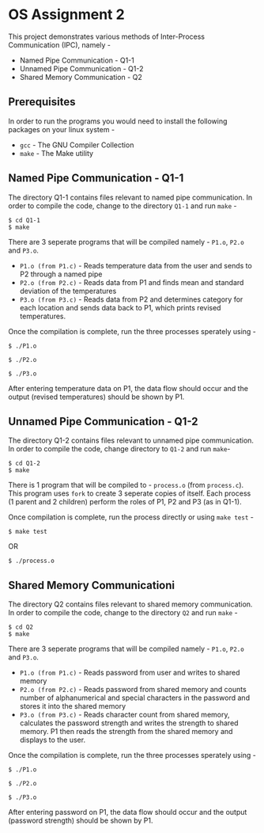 # OS Assignment 2
This project demonstrates various methods of Inter-Process Communication (IPC), namely -
- Named Pipe Communication - Q1-1
- Unnamed Pipe Communication - Q1-2
- Shared Memory Communication - Q2

## Prerequisites
In order to run the programs you would need to install the following packages on your linux system -
- `gcc` - The GNU Compiler Collection
- `make` - The Make utility

## Named Pipe Communication - Q1-1
The directory Q1-1 contains files relevant to named pipe communication. In order to compile the code, change to the directory `Q1-1` and run `make` -
```
$ cd Q1-1
$ make
```

There are 3 seperate programs that will be compiled namely - `P1.o`, `P2.o` and `P3.o`.
- `P1.o (from P1.c)` - Reads temperature data from the user and sends to P2 through a named pipe
- `P2.o (from P2.c)` - Reads data from P1 and finds mean and standard deviation of the temperatures
- `P3.o (from P3.c)` - Reads data from P2 and determines category for each location and sends data back to P1, which prints revised temperatures.

Once the compilation is complete, run the three processes sperately using -
```
$ ./P1.o

$ ./P2.o

$ ./P3.o
```

After entering temperature data on P1, the data flow should occur and the output (revised temperatures) should be shown by P1.

## Unnamed Pipe Communication - Q1-2
The directory Q1-2 contains files relevant to unnamed pipe communication. In order to compile the code, change directory to `Q1-2` and run `make`-
```
$ cd Q1-2
$ make
```

There is 1 program that will be compiled to - `process.o` (from `process.c`). This program uses `fork` to create 3 seperate copies of itself. Each process (1 parent and 2 children) perform the roles of P1, P2 and P3 (as in Q1-1).

Once compilation is complete, run the process directly or using `make test` -
```
$ make test
```
OR
```
$ ./process.o
```
## Shared Memory Communicationi
The directory Q2 contains files relevant to shared memory communication. In order to compile the code, change to the directory `Q2` and run `make` -
```
$ cd Q2
$ make
```

There are 3 seperate programs that will be compiled namely - `P1.o`, `P2.o` and `P3.o`.
- `P1.o (from P1.c)` - Reads password from user and writes to shared memory
- `P2.o (from P2.c)` - Reads password from shared memory and counts number of alphanumerical and special characters in the password and stores it into the shared memory
- `P3.o (from P3.c)` - Reads character count from shared memory, calculates the password strength and writes the strength to shared memory. P1 then reads the strength from the shared memory and displays to the user.

Once the compilation is complete, run the three processes sperately using -
```
$ ./P1.o

$ ./P2.o

$ ./P3.o
```

After entering password on P1, the data flow should occur and the output (password strength) should be shown by P1.


